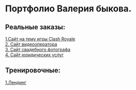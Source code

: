 # Портфолио Валерия быкова.
## Реальные заказы:

[1.Сайт на тему игры Clash Royale](http://clash-royale.tk)
 <br/>
[2. Сайт видеооператора](https://valeriy002.github.io/Виктор%20Волков%20-%20видеооператор/index.html)
 <br/>
[3. Сайт свадебного фотографа](https://valeriy002.github.io/Максим%20-%20свадебный%20фотограф/index.html)
 <br/>
[4. Сайт юридических услуг](https://valeriy002.github.io/Юридические%20услуги/index.html)
 <br/>
 
## Тренировочные:
[1.Лендинг](https://valeriy002.github.io/Landing%20(no%20name)/index.html)
 <br/>
